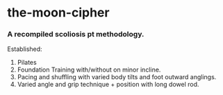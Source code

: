 # the-moon-cipher

### A recompiled scoliosis pt methodology.

Established:
1. Pilates
2. Foundation Training with/without on minor incline.
3. Pacing and shuffling with varied body tilts and foot outward anglings.
4. Varied angle and grip technique + position with long dowel rod. 
